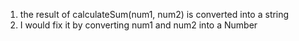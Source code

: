 1. the result of calculateSum(num1, num2) is converted into a string
2. I would fix it by converting num1 and num2 into a Number